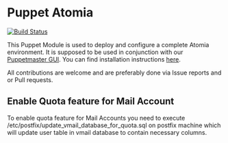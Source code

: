 # Puppet Atomia

[![Build Status](https://travis-ci.org/atomia/puppet-atomia.svg?branch=master)](https://travis-ci.org/atomia/puppet-atomia)

This Puppet Module is used to deploy and configure a complete Atomia environment. It is supposed to be used in conjunction with our [Puppetmaster GUI](https://github.com/atomia/puppetmaster-gui). You can find installation instructions [here](https://github.com/atomia/puppetmaster-gui/wiki/Installing-a-production-environment).


All contributions are welcome and are preferably done via Issue reports and or Pull requests.

## Enable Quota feature for Mail Account

To enable quota feature for Mail Accounts you need to execute /etc/postfix/update_vmail_database_for_quota.sql on postfix machine which will update user table in vmail database to contain necessary columns.

